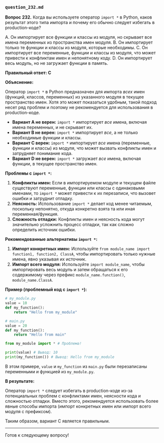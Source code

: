 ### `question_232.md`

**Вопрос 232.** Когда вы используете оператор `import *` в Python, каков результат этого типа импорта и почему его обычно следует избегать в production-коде?

A. Он импортирует все функции и классы из модуля, но скрывает все имена переменных из пространства имен модуля.
B. Он импортирует только те функции и классы из модуля, которые необходимы.
C. Он импортирует все переменные, функции и классы из модуля, что может привести к конфликтам имен и непонятному коду.
D. Он импортирует весь модуль, но не загружает функции в память.

**Правильный ответ: C**

**Объяснение:**

Оператор `import *` в Python предназначен для импорта *всех* имен (функций, классов, переменных) из указанного модуля в текущее пространство имен. Хотя это может показаться удобным, такой подход несет ряд проблем и поэтому не рекомендуется для использования в production-коде.

*   **Вариант A не верен:** `import *` импортирует *все* имена, включая имена переменных, и не скрывает их.
*   **Вариант B не верен:** `import *` импортирует *все*, а не только необходимые функции и классы.
*   **Вариант C верен:** `import *` импортирует *все* имена (переменные, функции и классы) из модуля, что может вызвать конфликты имен и затрудняет понимание кода.
*   **Вариант D не верен:** `import *` загружает *все* имена, включая функции, в текущее пространство имен.

**Проблемы с `import *`:**

1.  **Конфликты имен:** Если в импортируемом модуле и текущем файле существуют переменные, функции или классы с одинаковыми именами, то `import *` может привести к их перезаписи, что вызовет ошибки и затруднит отладку.
2.  **Неясность:** Использование `import *` делает код менее читаемым, поскольку непонятно, откуда конкретно взята та или иная переменная/функция.
3.  **Сложность отладки:** Конфликты имен и неясность кода могут значительно усложнить процесс отладки, так как сложно определить источник ошибки.

**Рекомендованные альтернативы `import *`:**

1.  **Импорт конкретных имен:** Используйте `from module_name import function1, function2, ClassA`, чтобы импортировать только нужные имена, явно указывая их источник.
2.  **Импорт всего модуля:** Используйте `import module_name`, чтобы импортировать весь модуль и затем обращаться к его содержимому через префикс `module_name.function()`, `module_name.ClassA`.

**Пример (проблемный код с `import *`):**
```python
# my_module.py
value = 10
def my_function():
    return "Hello from my_module"

# main.py
value = 20
def my_function():
    return "Hello from main"

from my_module import * # Проблема!

print(value) # Вывод: 10
print(my_function()) # Вывод: Hello from my_module
```

В этом примере, `value` и `my_function` из `main.py` были перезаписаны переменными и функцией из `my_module.py`.

**В результате:**

Оператор `import *` следует избегать в production-коде из-за потенциальных проблем с конфликтами имен, неясности кода и сложностью отладки. Вместо этого, рекомендуется использовать более явные способы импорта (импорт конкретных имен или импорт всего модуля с префиксом).

Таким образом, вариант C является правильным.

---

Готов к следующему вопросу!
